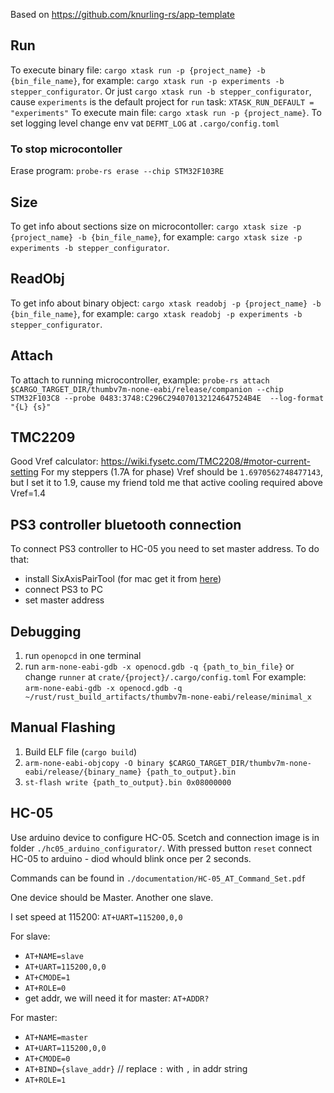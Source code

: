 Based on https://github.com/knurling-rs/app-template

## Run
To execute binary file: `cargo xtask run -p {project_name} -b {bin_file_name}`, for example: `cargo xtask run -p experiments -b stepper_configurator`.
Or just `cargo xtask run -b stepper_configurator`, cause `experiments` is the default project for `run` task: `XTASK_RUN_DEFAULT = "experiments"`
To execute main file: `cargo xtask run -p {project_name}`.
To set logging level change env vat `DEFMT_LOG` at `.cargo/config.toml`

### To stop microcontoller
Erase program: `probe-rs erase --chip STM32F103RE`

## Size
To get info about sections size on microcontoller: `cargo xtask size -p {project_name} -b {bin_file_name}`, for example: `cargo xtask size -p experiments -b stepper_configurator`.

## ReadObj
To get info about binary object: `cargo xtask readobj -p {project_name} -b {bin_file_name}`, for example: `cargo xtask readobj -p experiments -b stepper_configurator`.

## Attach
To attach to running microcontroller, example: `probe-rs attach $CARGO_TARGET_DIR/thumbv7m-none-eabi/release/companion --chip STM32F103C8 --probe 0483:3748:C296C294070132124647524B4E  --log-format "{L} {s}"`

## TMC2209

Good Vref calculator: https://wiki.fysetc.com/TMC2208/#motor-current-setting
For my steppers (1.7A for phase) Vref should be `1.6970562748477143`,
but I set it to 1.9, cause my friend told me that active cooling required above Vref=1.4

## PS3 controller bluetooth connection

To connect PS3 controller to HC-05 you need to set master address. To do that:
- install SixAxisPairTool (for mac get it from [here](https://github.com/user-none/sixaxispairer))
- connect PS3 to PC
- set master address

## Debugging

1. run `openopcd` in one terminal
2. run `arm-none-eabi-gdb -x openocd.gdb -q {path_to_bin_file}` or change `runner` at `crate/{project}/.cargo/config.toml`
For example: `arm-none-eabi-gdb -x openocd.gdb -q ~/rust/rust_build_artifacts/thumbv7m-none-eabi/release/minimal_x`

## Manual Flashing

1. Build ELF file (`cargo build`)
2. `arm-none-eabi-objcopy -O binary $CARGO_TARGET_DIR/thumbv7m-none-eabi/release/{binary_name} {path_to_output}.bin`
3. `st-flash write {path_to_output}.bin 0x08000000`

## HC-05

Use arduino device to configure HC-05. Scetch and connection image is in folder `./hc05_arduino_configurator/`.
With pressed button `reset` connect HC-05 to arduino - diod whould blink once per 2 seconds.

Commands can be found in `./documentation/HC-05_AT_Command_Set.pdf`

One device should be Master. Another one slave.

I set speed at 115200: `AT+UART=115200,0,0`

For slave: 
- `AT+NAME=slave`
- `AT+UART=115200,0,0`
- `AT+CMODE=1`
- `AT+ROLE=0`
- get addr, we will need it for master: `AT+ADDR?`

For master: 
- `AT+NAME=master`
- `AT+UART=115200,0,0`
- `AT+CMODE=0`
- `AT+BIND={slave_addr}` // replace `:` with `,` in addr string
- `AT+ROLE=1`
